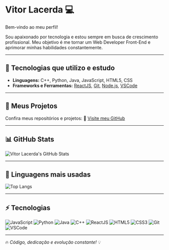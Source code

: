 # Vitor Lacerda 💻

Bem-vindo ao meu perfil!

Sou apaixonado por tecnologia e estou sempre em busca de crescimento profissional. Meu objetivo é me tornar um Web Developer Front-End e aprimorar minhas habilidades constantemente.

---

## 🚀 Tecnologias que utilizo e estudo

- **Linguagens:** C++, Python, Java, JavaScript, HTML5, CSS
- **Frameworks e Ferramentas:** [ReactJS](https://react.dev/), [Git](https://git-scm.com/), [Node.js](https://nodejs.org/), [VSCode](https://code.visualstudio.com/)

---

## 📂 Meus Projetos

Confira meus repositórios e projetos:
🔗 [Visite meu GitHub](https://github.com/V1Lacerda)

---

## 📊 GitHub Stats

![Vitor Lacerda's GitHub Stats](https://github-readme-stats.vercel.app/api?username=V1Lacerda&show_icons=true&theme=radical)

---

## 📌 Linguagens mais usadas

![Top Langs](https://github-readme-stats.vercel.app/api/top-langs/?username=V1Lacerda&layout=compact&theme=radical)

---

## ⚡ Tecnologias

![JavaScript](https://img.shields.io/badge/-JavaScript-F7DF1E?style=flat-square&logo=javascript&logoColor=black)
![Python](https://img.shields.io/badge/-Python-3776AB?style=flat-square&logo=python&logoColor=white)
![Java](https://img.shields.io/badge/-Java-007396?style=flat-square&logo=java&logoColor=white)
![C++](https://img.shields.io/badge/-C++-00599C?style=flat-square&logo=c%2B%2B&logoColor=white)
![ReactJS](https://img.shields.io/badge/-ReactJS-61DAFB?style=flat-square&logo=react&logoColor=black)
![HTML5](https://img.shields.io/badge/-HTML5-E34F26?style=flat-square&logo=html5&logoColor=white)
![CSS3](https://img.shields.io/badge/-CSS3-1572B6?style=flat-square&logo=css3&logoColor=white)
![Git](https://img.shields.io/badge/-Git-F05032?style=flat-square&logo=git&logoColor=white)
![VSCode](https://img.shields.io/badge/-VSCode-007ACC?style=flat-square&logo=visual-studio-code&logoColor=white)

---

🔥 _Código, dedicação e evolução constante!_ 💡
